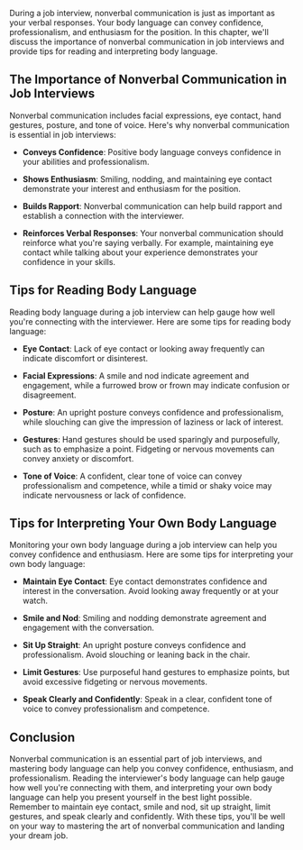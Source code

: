 
During a job interview, nonverbal communication is just as important as your verbal responses. Your body language can convey confidence, professionalism, and enthusiasm for the position. In this chapter, we'll discuss the importance of nonverbal communication in job interviews and provide tips for reading and interpreting body language.

The Importance of Nonverbal Communication in Job Interviews
-----------------------------------------------------------

Nonverbal communication includes facial expressions, eye contact, hand gestures, posture, and tone of voice. Here's why nonverbal communication is essential in job interviews:

* **Conveys Confidence**: Positive body language conveys confidence in your abilities and professionalism.

* **Shows Enthusiasm**: Smiling, nodding, and maintaining eye contact demonstrate your interest and enthusiasm for the position.

* **Builds Rapport**: Nonverbal communication can help build rapport and establish a connection with the interviewer.

* **Reinforces Verbal Responses**: Your nonverbal communication should reinforce what you're saying verbally. For example, maintaining eye contact while talking about your experience demonstrates your confidence in your skills.

Tips for Reading Body Language
------------------------------

Reading body language during a job interview can help gauge how well you're connecting with the interviewer. Here are some tips for reading body language:

* **Eye Contact**: Lack of eye contact or looking away frequently can indicate discomfort or disinterest.

* **Facial Expressions**: A smile and nod indicate agreement and engagement, while a furrowed brow or frown may indicate confusion or disagreement.

* **Posture**: An upright posture conveys confidence and professionalism, while slouching can give the impression of laziness or lack of interest.

* **Gestures**: Hand gestures should be used sparingly and purposefully, such as to emphasize a point. Fidgeting or nervous movements can convey anxiety or discomfort.

* **Tone of Voice**: A confident, clear tone of voice can convey professionalism and competence, while a timid or shaky voice may indicate nervousness or lack of confidence.

Tips for Interpreting Your Own Body Language
--------------------------------------------

Monitoring your own body language during a job interview can help you convey confidence and enthusiasm. Here are some tips for interpreting your own body language:

* **Maintain Eye Contact**: Eye contact demonstrates confidence and interest in the conversation. Avoid looking away frequently or at your watch.

* **Smile and Nod**: Smiling and nodding demonstrate agreement and engagement with the conversation.

* **Sit Up Straight**: An upright posture conveys confidence and professionalism. Avoid slouching or leaning back in the chair.

* **Limit Gestures**: Use purposeful hand gestures to emphasize points, but avoid excessive fidgeting or nervous movements.

* **Speak Clearly and Confidently**: Speak in a clear, confident tone of voice to convey professionalism and competence.

Conclusion
----------

Nonverbal communication is an essential part of job interviews, and mastering body language can help you convey confidence, enthusiasm, and professionalism. Reading the interviewer's body language can help gauge how well you're connecting with them, and interpreting your own body language can help you present yourself in the best light possible. Remember to maintain eye contact, smile and nod, sit up straight, limit gestures, and speak clearly and confidently. With these tips, you'll be well on your way to mastering the art of nonverbal communication and landing your dream job.
